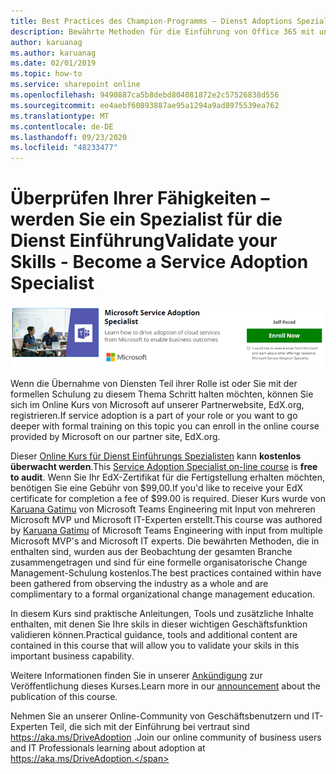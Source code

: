 ```yaml
---
title: Best Practices des Champion-Programms – Dienst Adoptions Spezialist
description: Bewährte Methoden für die Einführung von Office 365 mit unserem Champion-Programm
author: karuanag
ms.author: karuanag
ms.date: 02/01/2019
ms.topic: how-to
ms.service: sharepoint online
ms.openlocfilehash: 9490887ca5b8debd804081872e2c57526838d556
ms.sourcegitcommit: ee4aebf60893887ae95a1294a9ad8975539ea762
ms.translationtype: MT
ms.contentlocale: de-DE
ms.lasthandoff: 09/23/2020
ms.locfileid: "48233477"
---
```

# <a name="validate-your-skills---become-a-service-adoption-specialist"></a><span data-ttu-id="a9e88-103">Überprüfen Ihrer Fähigkeiten – werden Sie ein Spezialist für die Dienst Einführung</span><span class="sxs-lookup"><span data-stu-id="a9e88-103">Validate your Skills - Become a Service Adoption Specialist</span></span>

![Kurs zur Einführung von Dienstleistungen](media/champs_sascourse.png)

<span data-ttu-id="a9e88-105">Wenn die Übernahme von Diensten Teil ihrer Rolle ist oder Sie mit der formellen Schulung zu diesem Thema Schritt halten möchten, können Sie sich im Online Kurs von Microsoft auf unserer Partnerwebsite, EdX.org, registrieren.</span><span class="sxs-lookup"><span data-stu-id="a9e88-105">If service adoption is a part of your role or you want to go deeper with formal training on this topic you can enroll in the online course provided by Microsoft on our partner site, EdX.org.</span></span> 

<span data-ttu-id="a9e88-106">Dieser [Online Kurs für Dienst Einführungs Spezialisten](https://aka.ms/AdoptionCert) kann **kostenlos überwacht werden**.</span><span class="sxs-lookup"><span data-stu-id="a9e88-106">This [Service Adoption Specialist on-line course](https://aka.ms/AdoptionCert) is **free to audit**.</span></span>  <span data-ttu-id="a9e88-107">Wenn Sie Ihr EdX-Zertifikat für die Fertigstellung erhalten möchten, benötigen Sie eine Gebühr von $99,00.</span><span class="sxs-lookup"><span data-stu-id="a9e88-107">If you'd like to receive your EdX certificate for completion a fee of $99.00 is required.</span></span>  <span data-ttu-id="a9e88-108">Dieser Kurs wurde von [Karuana Gatimu](https://linkedin.com/in/karuanagatimu) von Microsoft Teams Engineering mit Input von mehreren Microsoft MVP und Microsoft IT-Experten erstellt.</span><span class="sxs-lookup"><span data-stu-id="a9e88-108">This course was authored by [Karuana Gatimu](https://linkedin.com/in/karuanagatimu) of Microsoft Teams Engineering with input from multiple Microsoft MVP's and Microsoft IT experts.</span></span>  <span data-ttu-id="a9e88-109">Die bewährten Methoden, die in enthalten sind, wurden aus der Beobachtung der gesamten Branche zusammengetragen und sind für eine formelle organisatorische Change Management-Schulung kostenlos.</span><span class="sxs-lookup"><span data-stu-id="a9e88-109">The best practices contained within have been gathered from observing the industry as a whole and are complimentary to a formal organizational change management education.</span></span>  

<span data-ttu-id="a9e88-110">In diesem Kurs sind praktische Anleitungen, Tools und zusätzliche Inhalte enthalten, mit denen Sie Ihre skils in dieser wichtigen Geschäftsfunktion validieren können.</span><span class="sxs-lookup"><span data-stu-id="a9e88-110">Practical guidance, tools and additional content are contained in this course that will allow you to validate your skils in this important business capability.</span></span>  

<span data-ttu-id="a9e88-111">Weitere Informationen finden Sie in unserer [Ankündigung](https://aka.ms/AdoptionCertAnnouncement) zur Veröffentlichung dieses Kurses.</span><span class="sxs-lookup"><span data-stu-id="a9e88-111">Learn more in our [announcement](https://aka.ms/AdoptionCertAnnouncement) about the publication of this course.</span></span> 

<span data-ttu-id="a9e88-112">Nehmen Sie an unserer Online-Community von Geschäftsbenutzern und IT-Experten Teil, die sich mit der Einführung bei vertraut sind https://aka.ms/DriveAdoption .</span><span class="sxs-lookup"><span data-stu-id="a9e88-112">Join our online community of business users and IT Professionals learning about adoption at https://aka.ms/DriveAdoption.</span></span> 